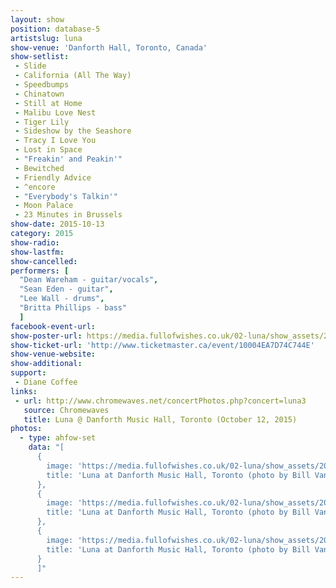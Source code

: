 ```yaml
---
layout: show
position: database-5
artistslug: luna
show-venue: 'Danforth Hall, Toronto, Canada'
show-setlist:
 - Slide
 - California (All The Way)
 - Speedbumps
 - Chinatown
 - Still at Home
 - Malibu Love Nest
 - Tiger Lily
 - Sideshow by the Seashore
 - Tracy I Love You
 - Lost in Space
 - "Freakin' and Peakin'"
 - Bewitched
 - Friendly Advice
 - ^encore
 - "Everybody's Talkin'"
 - Moon Palace
 - 23 Minutes in Brussels
show-date: 2015-10-13
category: 2015
show-radio:
show-lastfm:
show-cancelled:
performers: [
  "Dean Wareham - guitar/vocals",
  "Sean Eden - guitar",
  "Lee Wall - drums",
  "Britta Phillips - bass"
  ]
facebook-event-url:
show-poster-url: https://media.fullofwishes.co.uk/02-luna/show_assets/2015-10-13/2015-10-13-luna-toronto-poster.jpg
show-ticket-url: 'http://www.ticketmaster.ca/event/10004EA7D74C744E'
show-venue-website:
show-additional:
support:
 - Diane Coffee
links:
 - url: http://www.chromewaves.net/concertPhotos.php?concert=luna3
   source: Chromewaves
   title: Luna @ Danforth Music Hall, Toronto (October 12, 2015)
photos:
  - type: ahfow-set
    data: "[
      {
        image: 'https://media.fullofwishes.co.uk/02-luna/show_assets/2015-10-13/2015-10-13-luna-toronto-bill-01.jpg',
        title: 'Luna at Danforth Music Hall, Toronto (photo by Bill Van Der Ende)'
      },
      {
        image: 'https://media.fullofwishes.co.uk/02-luna/show_assets/2015-10-13/2015-10-13-luna-toronto-bill-02.jpg',
        title: 'Luna at Danforth Music Hall, Toronto (photo by Bill Van Der Ende)'
      },
      {
        image: 'https://media.fullofwishes.co.uk/02-luna/show_assets/2015-10-13/2015-10-13-luna-toronto-bill-03.jpg',
        title: 'Luna at Danforth Music Hall, Toronto (photo by Bill Van Der Ende)'
      }
      ]"
---
```

